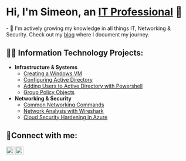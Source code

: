 <h1>Hi, I'm Simeon, an <a href="https://www.linkedin.com/in/simeonrjackson/">IT Professional</a> 👋</h1>
- 🌱 I'm actively growing my knowledge in all things IT, Networking & Security. Check out my <a href="https://www.linkedin.com/in/simeonrjackson/">blog</a> where I document my journey.

<h2>👨‍💻 Information Technology Projects:</h2>

- <b>Infrastructure & Systems</b>
  - [Creating a Windows VM](https://github.com/joshmadakorcc/osticket-prereqs)
  - [Configuring Active Directory](https://github.com/joshmadakorcc/post-install-config)
  - [Adding Users to Active Directory with Powershell](https://github.com/joshmadakorcc/ticket-lifecycle)
  - [Group Policy Objects](https://github.com/joshmadakorcc/ticket-lifecycle)
- <b>Networking & Security</b>
  - [Common Networking Commands](https://github.com/joshmadakorcc/configure-ad)
  - [Network Analysis with Wireshark](https://github.com/joshmadakorcc/azure-network-protocols)
  - [Cloud Security Hardening in Azure](https://github.com/joshmadakorcc/azure-network-protocols)

<h2>🤳Connect with me:</h2>

[<img align="left" alt="Josh | Twitter" width="22px" src="https://cdn.worldvectorlogo.com/logos/hostinger.svg" />][twitter]
[<img align="left" alt="Josh | LinkedIn" width="22px" src="https://upload.wikimedia.org/wikipedia/commons/thumb/8/81/LinkedIn_icon.svg/2048px-LinkedIn_icon.svg.png" />][linkedin]

[twitter]: https://twitter.com/Josh
[linkedin]: https://www.linkedin.com/in/simeonrjackson
